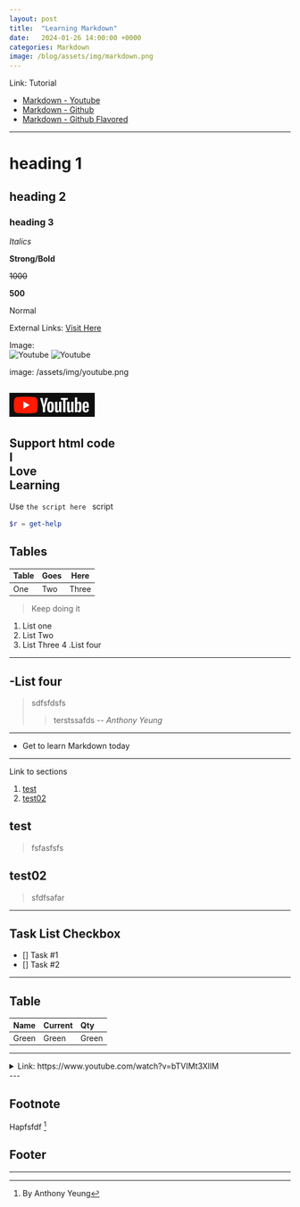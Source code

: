 ```yaml
---
layout: post
title:  "Learning Markdown"
date:   2024-01-26 14:00:00 +0000
categories: Markdown
image: /blog/assets/img/markdown.png
---
```



Link: Tutorial

- [Markdown - Youtube](https://www.youtube.com/watch?v=bpdvNwvEeSE "Markdown Tutorial")
- [Markdown - Github](https://www.ihsantopaloglu.com/Jekyll-Markdown-Cheat-Sheet/)
- [Markdown - Github Flavored](https://docs.github.com/en/get-started/writing-on-github/getting-started-with-writing-and-formatting-on-github/basic-writing-and-formatting-syntax#GitHub-flavored-markdown)


---

# heading 1
## heading 2
### heading 3

_Italics_

**Strong/Bold**

~~1000~~

**500**

Normal 

External Links:
[Visit Here](https://Google.com "Google Home Page")

Image:   
![Youtube]({{site.baseurl}}/assets/img/youtube.png)
![Youtube](https://github.com/szehoyeu/blog/assets/img/youtube.png "Link to Youtube")

image: /assets/img/youtube.png

[![Youtube](https://github.com/szehoyeu/blog/blob/main/assets/img/youtube.png)](http://www.youtube.com "Link to Youtube")
---

Support html code<br>
I<br>Love<br>Learning
---

Use `the script here ` script
``` powershell
$r = get-help

```

Tables
---
 |Table |Goes |Here |
 |--- |--- |--- |
 |One |Two |Three |

 >Keep doing it

 1. List one
 1. List Two
 1. List Three
        4 .List four

---
 -List four 
---

> sdfsfdsfs
>> terstssafds
> -- <cite>Anthony Yeung</cite>

---
 - Get to learn Markdown today

---
Link to sections

1. [test](#test)
1. [test02](#test02)

## test
> fsfasfsfs

## test02
> sfdfsafar
---
## Task List Checkbox

 - [] Task #1
 - [] Task #2
---

## Table

| Name | Current | Qty |
| :------ | :------ | :------ |
| Green | Green | Green |
---
<details>
       <summary>Link: https://www.youtube.com/watch?v=bTVIMt3XllM</summary>

       Hide from the Link section Here: 

</details>
---

[jekyll-docs]: https://jekyllrb.com/docs/home



## Footnote
Hapfsfdf [^1]
 
 ## Footer
 [^1]: By Anthony Yeung

 ---

